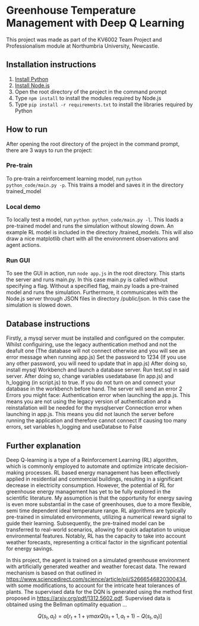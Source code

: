 # Greenhouse Temperature Management with Deep Q Learning

This project was made as part of the KV6002 Team Project and Professionalism module at Northumbria University, Newcastle. 

## Installation instructions

1. [Install Python](https://www.python.org/downloads/)
2. [Install Node.js](https://nodejs.org/en/download)
3. Open the root directory of the project in the command prompt
4. Type ```npm install``` to install the modules required by Node.js
5. Type ```pip install -r requirements.txt``` to install the libraries required by Python

## How to run
After opening the root directory of the project in the command prompt, there are 3 ways to run the project:

### Pre-train
To pre-train a reinforcement learning model, run ```python python_code/main.py -p```.
This trains a model and saves it in the directory trained_model
  
### Local demo
To locally test a model, run ```python python_code/main.py -l```.
This loads a pre-trained model and runs the simulation without slowing down. An example RL model is included in the directory /trained_models. This will also draw a nice matplotlib chart with all the environment observations and agent actions.

### Run GUI
To see the GUI in action, run ```node app.js``` in the root directory.
This starts the server and runs main.py. In this case main.py is called without specifying a flag. Without a specified flag, main.py loads a pre-trained model and runs the simulation. Furthermore, it communicates with the Node.js server through JSON files in directory /public/json. In this case the simulation is slowed down.

## Database instructions
Firstly, a mysql server must be installed and configured on the computer. Whilst configuiring, use the legacy authentication method and not the deafult one (The database will not connect otherwise and you will see an error message when running app.js)
Set the password to 1234 (If you use any other password, you will need to update that in app.js)
After doing so, install mysql Workbench and launch a database server. Run test.sql in said server. 
After doing so, change variables usedatabase (In app.js) and h_logging (in script.js) to true. If you do not turn on and connect your database in the workbench before hand. The server will send an error
2 Errors you might face:
Authentication error when launching the app.js. This means you are not using the legacy version of authentication and a reinstallation will be needed for the mysqlserver
Connection error when launching in app.js. This means you did not launch the server before running the application and therefore cannot connect
If causing too many errors, set variables h_logging and useDatabse to False

## Further explanation

Deep Q-learning is a type of a Reinforcement Learning (RL) algorithm, which is commonly employed to automate and optimize intricate decision-making processes. RL based energy management has been effectively applied in residential and commercial buildings, resulting in a significant decrease in electricity consumption. However, the potential of RL for greenhouse energy management has yet to be fully explored in the scientific literature. My assumption is that the opportunity for energy saving is even more substantial in the case of greenhouses, due to a more flexible, semi time dependent ideal temperature range.
RL algorithms are typically pre-trained in simulated environments, utilizing a numerical reward signal to guide their learning. Subsequently, the pre-trained model can be transferred to real-world scenarios, allowing for quick adaptation to unique environmental features. Notably, RL has the capacity to take into account weather forecasts, representing a critical factor in the significant potential for energy savings.

In this project, the agent is trained on a simulated greenhouse environment with artificially generated weather and weather forecast data. The reward mechanism is based on that outlined in https://www.sciencedirect.com/science/article/pii/S2666546820300434, with some modifications, to account for the intricate heat tolerances of plants. The supervised data for the DQN is generated using the method first proposed in https://arxiv.org/pdf/1312.5602.pdf. Supervised data is obtained using the Bellman optimality equation ...

$$Q(s_t ,a_t )= \alpha[r_t+1 + \gamma maxQ(s_t+1 ,a_t+1 )-Q(s_t ,a_t)]$$


